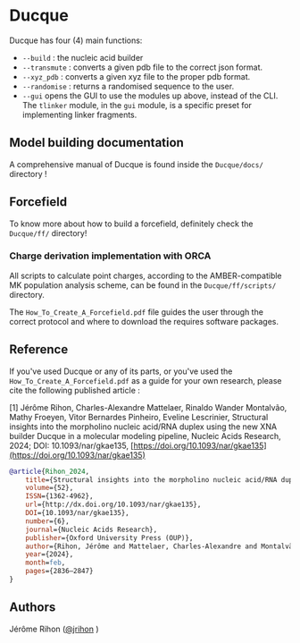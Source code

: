 # Ducque

Ducque has four (4) main functions:
- `--build` : the nucleic acid builder
- `--transmute` : converts a given pdb file to the correct json format.
- `--xyz_pdb` : converts a given xyz file to the proper pdb format.
- `--randomise` : returns a randomised sequence to the user.
- `--gui` opens the GUI to use the modules up above, instead of the CLI. The `tlinker` module, in the `gui` module, is a specific preset for implementing linker fragments.

## Model building documentation
A comprehensive manual of Ducque is found inside the `Ducque/docs/` directory !

## Forcefield
To know more about how to build a forcefield, definitely check the `Ducque/ff/` directory!

### Charge derivation implementation with ORCA
All scripts to calculate point charges, according to the AMBER-compatible MK population analysis scheme, can be found in the `Ducque/ff/scripts/` directory.

The `How_To_Create_A_Forcefield.pdf` file guides the user through the correct protocol and where to download the requires software packages.
  
## Reference
If you've used Ducque or any of its parts, or you've used the `How_To_Create_A_Forcefield.pdf` as a guide for your own research, please cite the following published article : 

[1] Jérôme Rihon, Charles-Alexandre Mattelaer, Rinaldo Wander Montalvão, Mathy Froeyen, Vitor Bernardes Pinheiro, Eveline Lescrinier, Structural insights into the morpholino nucleic acid/RNA duplex using the new XNA builder Ducque in a molecular modeling pipeline, Nucleic Acids Research, 2024; DOI: 10.1093/nar/gkae135, [https://doi.org/10.1093/nar/gkae135](https://doi.org/10.1093/nar/gkae135)

```bibtex
@article{Rihon_2024,
    title={Structural insights into the morpholino nucleic acid/RNA duplex using the new XNA builder Ducque in a molecular modeling pipeline},
    volume={52},
    ISSN={1362-4962},
    url={http://dx.doi.org/10.1093/nar/gkae135},
    DOI={10.1093/nar/gkae135},
    number={6},
    journal={Nucleic Acids Research},
    publisher={Oxford University Press (OUP)},
    author={Rihon, Jérôme and Mattelaer, Charles-Alexandre and Montalvão, Rinaldo Wander and Froeyen, Mathy and Pinheiro, Vitor Bernardes and Lescrinier, Eveline},
    year={2024},
    month=feb,
    pages={2836–2847}
}
```
## Authors
Jérôme Rihon ([@jrihon](https://www.github.com/jrihon) )
